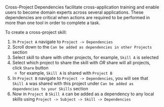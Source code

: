 Cross-Project Dependencies facilitate cross-application training and enable users to become domain experts across several applications. These dependencies are critical when actions are required to be performed in more than one tool in order to complete a task.

To create a cross-project skill:

1. In `Project A` navigate to `Project -> Dependencies`
2. Scroll down to the `Can be added as dependencies in other Projects` section
3. Select skill to share with other projects, for example, `Skill A` is selected
4. Select which project to share the skill with *OR* share will all projects, click `Share` button
    * for example, `Skill A` is shared with `Project B`
5. In `Project B` navigate to `Project -> Dependencies`, you will see that `Skill A` was shared with this project under `Can be added as dependencies to your Skills` section
6. Now in `Project B` `Skill A` can be added as a dependency to any local skills using `Project -> Subject -> Skill -> Dependencies`